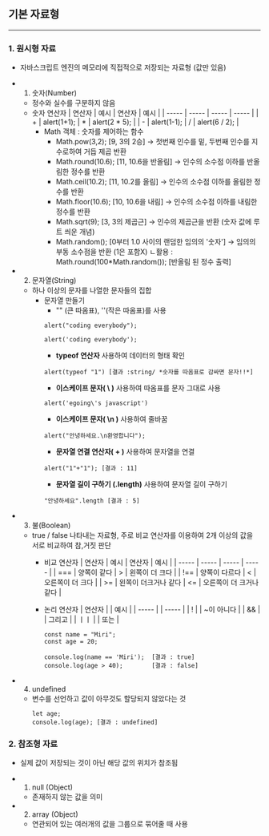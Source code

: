 ## 기본 자료형
-----
### 1. 원시형 자료 ###
* 자바스크립트 엔진의 메모리에 직접적으로 저장되는 자료형 (값만 있음)

* 1) 숫자(Number)
  * 정수와 실수를 구분하지 않음
  * 숫자 연산자
    | 연산자 | 예시 | 연산자 | 예시 |
    | ----- | ----- | ----- | ----- | 
    | + | alert(1+1); | * | alert(2 * 5); | 
    | - | alert(1-1); | / | alert(6 / 2); |
    * Math 객체 : 숫자를 제어하는 함수
      - Math.pow(3,2); [9, 3의 2승]
      -> 첫번째 인수를 밑, 두번째 인수를 지수로하여 거듭 제곱 반환
      - Math.round(10.6); [11, 10.6을 반올림]
      -> 인수의 소수점 이하를 반올림한 정수를 반환
      - Math.ceil(10.2); [11, 10.2를 올림]
      -> 인수의 소수점 이하를 올림한 정수를 반환
      - Math.floor(10.6); [10, 10.6을 내림]
      -> 인수의 소수점 이하를 내림한 정수를 반환
      - Math.sqrt(9); [3, 3의 제곱근]
      -> 인수의 제곱근을 반환 (숫자 값에 루트 씌운 개념)
      - Math.random(); [0부터 1.0 사이의 랜덤한 임의의 '숫자']
      -> 임의의 부동 소수점을 반환 (1은 포함X)
         ㄴ활용 : Math.round(100*Math.random()); [반올림 된 정수 출력]

* 2) 문자열(String)
  * 하나 이상의 문자를 나열한 문자들의 집합
    * 문자열 만들기
      - "" (큰 따옴표), ''(작은 따옴표)를 사용
      ```
      alert("coding everybody");
      ```
      ```
      alert('coding everybody');
      ```
      - **typeof 연산자** 사용하여 데이터의 형태 확인
      ```
      alert(typeof "1") [결과 :string/ *숫자를 따옴표로 감싸면 문자!!*]
      ```
      - **이스케이프 문자( \ )** 사용하여 따옴표를 문자 그대로 사용
      ```
      alert('egoing\'s javascript')
      ```
      - **이스케이프 문자( \n )** 사용하여 줄바꿈
      ```
      alert("안녕하세요.\n환영합니다");
      ```
      - **문자열 연결 연산자( + )** 사용하여 문자열을 연결
      ```
      alert("1"+"1"); [결과 : 11]
      ```
      - **문자열 길이 구하기 (.length)** 사용하여 문자열 길이 구하기
      ```
      "안녕하세요".length [결과 : 5]
      ```

* 3) 불(Boolean)
  * true / false 나타내는 자료형, 
    주로 비교 연산자를 이용하여 2개 이상의 값을 서로 비교하여 참,거짓 판단
    * 비교 연산자
    | 연산자 | 예시 | 연산자 | 예시 |
    | ----- | ----- | ----- | ----- | 
    | === | 양쪽이 같다 | > | 왼쪽이 더 크다 | 
    | !== | 양쪽이 다르다 | < | 오른쪽이 더 크다 |
    | >= | 왼쪽이 더크거나 같다 | <= | 오른쪽이 더 크거나 같다 |
    * 논리 연산자
    | 연산자 | | 예시 |
    | ----- | | ----- |
    | ! | | ~이 아니다 | 
    | && | | 그리고 |
    | ㅣㅣ | | 또는 |

      ```
      const name = "Miri";
      const age = 20;

      console.log(name == 'Miri');  [결과 : true]
      console.log(age > 40);        [결과 : false]
      ```

* 4) undefined
  * 변수를 선언하고 값이 아무것도 할당되지 않았다는 것 
      ```
      let age;
      console.log(age); [결과 : undefined]
      ```

### 2. 참조형 자료 ###
* 실제 값이 저장되는 것이 아닌 해당 값의 위치가 참조됨

* 1) null (Object)
  * 존재하지 않는 값을 의미

* 2) array (Object)
  * 연관되어 있는 여러개의 값을 그룹으로 묶어줄 때 사용